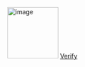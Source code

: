 <img width="115" height="115" alt="image" src="https://github.com/user-attachments/assets/7217ef3a-575c-4708-a6d7-6ddc47bc01db" /> [Verify](https://www.credly.com/badges/d4f6e89d-b8e4-4383-a309-beca532b45b2)
